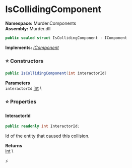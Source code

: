# IsCollidingComponent

**Namespace:** Murder.Components \
**Assembly:** Murder.dll

```csharp
public sealed struct IsCollidingComponent : IComponent
```

**Implements:** _[IComponent](/Bang/Components/IComponent.html)_

### ⭐ Constructors
```csharp
public IsCollidingComponent(int interactorId)
```

**Parameters** \
`interactorId` [int](https://learn.microsoft.com/en-us/dotnet/api/System.Int32?view=net-7.0) \

### ⭐ Properties
#### InteractorId
```csharp
public readonly int InteractorId;
```

Id of the entity that caused this collision.

**Returns** \
[int](https://learn.microsoft.com/en-us/dotnet/api/System.Int32?view=net-7.0) \


⚡